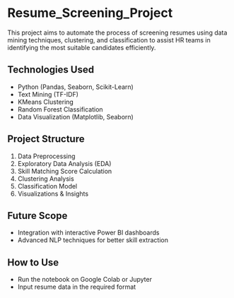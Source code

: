 # Resume_Screening_Project
This project aims to automate the process of screening resumes using data mining techniques, clustering, and classification to assist HR teams in identifying the most suitable candidates efficiently.

## Technologies Used
- Python (Pandas, Seaborn, Scikit-Learn)
- Text Mining (TF-IDF)
- KMeans Clustering
- Random Forest Classification
- Data Visualization (Matplotlib, Seaborn)

## Project Structure
1. Data Preprocessing
2. Exploratory Data Analysis (EDA)
3. Skill Matching Score Calculation
4. Clustering Analysis
5. Classification Model
6. Visualizations & Insights

## Future Scope
- Integration with interactive Power BI dashboards
- Advanced NLP techniques for better skill extraction

## How to Use
- Run the notebook on Google Colab or Jupyter
- Input resume data in the required format
